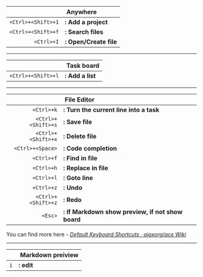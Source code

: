 &nbsp;             | **&nbsp;Anywhere**
-----------------: | :------------------
`<Ctrl>+<Shift>+1` | **: Add a project**
`<Ctrl>+<Shift>+f` | **: Search files**
`<Ctrl>+I`         | **: Open/Create file**

----

&nbsp;             | **&nbsp;Task board**
-----------------: | :-------------------
`<Ctrl>+<Shift>+l` | **: Add a list**

----

&nbsp;             | **&nbsp;File Editor**
-----------------: | :--------------------------------------
`<Ctrl>+k`          | **: Turn the current line into a task**
`<Ctrl>+<Shift>+s` | **: Save file**
`<Ctrl>+<Shift>+x` | **: Delete file**
`<Ctrl>+<Space>`   | **: Code completion**
`<Ctrl>+f`         | **: Find in file**
`<Ctrl>+h`         | **: Replace in file**
`<Ctrl>+l`         | **: Goto line**
`<Ctrl>+z`         | **: Undo**
`<Ctrl>+<Shift>+z` | **: Redo**
`<Esc>`            | **: If Markdown show preview, if not show board**

You can find more here - *[Default Keyboard Shortcuts · ajaxorg/ace Wiki](https://github.com/ajaxorg/ace/wiki/Default-Keyboard-Shortcuts)*

----

&nbsp; | **&nbsp;Markdown preiview**
-----: | :---------
`i`    | **: edit**
